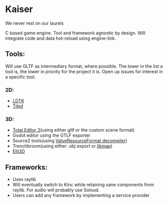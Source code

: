 # Kaiser
We never rest on our laurels

C based game engine. Tool and framework agnostic by design. Will integrate code and data hot-reload using engine-link.

## Tools:
Will use GLTF as intermediary format, where possible. The lower in the list a tool is, the lower in priority for the project it is. Open up issues for interest in a specific tool.

### 2D:
- [LDTK](https://ldtk.io/)
- [Tiled](https://www.mapeditor.org/)
### 3D:
- [Total Editor 3](https://github.com/TheTophatDemon/Total-Editor-3)(using either gltf or the custom scene format)
- Godot editor using the GTLF exporter
- Source2 tools(using [ValveResourceFormat decompiler](https://valveresourceformat.github.io/))
- Trenchbroom(using either .obj export or [libmap](https://github.com/QodotPlugin/libmap))
- [Elit3D](https://github.com/christt105/Elit3D)

## Frameworks:
- Uses raylib
- Will eventually switch to Kinc while retaining sane components from raylib. For audio will probably use Soloud.
- Users can add any framework by implementing a service provider

